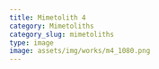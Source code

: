 ```yaml
---
title: Mimetolith 4
category: Mimetoliths
category_slug: mimetoliths
type: image
image: assets/img/works/m4_1080.png
---
```

